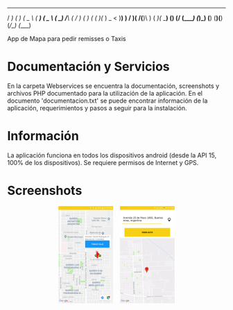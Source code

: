   ___    ____    ____    ____    ____    ____      __      _  _    ____ 
 / __)  (_  _)  (  _ \  ( ___)  (  _ \  (_  _)    /__\    ( \/ )  (_  _)
( (__    _)(_    ) _ <   )__)    )   /    )(     /(__)\    )  (    _)(_ 
 \___)  (____)  (____/  (____)  (_)\_)   (__)   (__)(__)  (_/\_)  (____)


App de Mapa para pedir remisses o Taxis<br>
# Documentación y Servicios
En la carpeta Webservices se encuentra la documentación, screenshots y archivos PHP documentado para la utilización de la aplicación. En el documento 'documentacion.txt' se puede encontrar información de la aplicación, requerimientos y pasos a seguir para la instalación.
<br>
# Información
La aplicación funciona en todos los dispositivos android (desde la API 15, 100% de los dispositivos). Se requiere permisos de Internet y GPS.
<br>
# Screenshots
<div align="center">
        <img width="25%" src="https://github.com/JuanseMastrangelo/CiberTaxi/blob/master/Screenshots/Screenshot_20190623-211536.png"</img>
        <img height="0" width="8px">
        <img width="25%" src="https://github.com/JuanseMastrangelo/CiberTaxi/blob/master/Screenshots/Screenshot_20190623-211925.png"></img>
</div>
